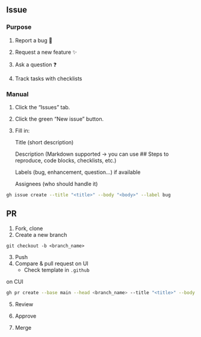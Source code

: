 ## Issue


### Purpose

1. Report a bug 🐛

2. Request a new feature ✨

3. Ask a question ❓

4. Track tasks with checklists

### Manual

1. Click the “Issues” tab.

2. Click the green “New issue” button.

3. Fill in:

    Title (short description)

    Description (Markdown supported → you can use ## Steps to reproduce, code blocks, checklists, etc.)

    Labels (bug, enhancement, question…) if available

    Assignees (who should handle it)

```bash
gh issue create --title "<title>" --body "<body>" --label bug
```


## PR
1. Fork, clone
2. Create a new branch
```
git checkout -b <branch_name>
```
3. Push 
4. Compare & pull request on UI
    * Check template in `.github`

on CUI
```bash
gh pr create --base main --head <branch_name> --title "<title>" --body "<Explanation>"
```

5. Review

6. Approve

7. Merge